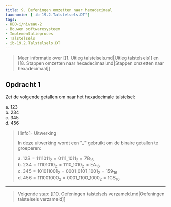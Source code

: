 ```yaml
---
title: 9. Oefeningen omzetten naar hexadecimaal
taxonomie: ['ib-19.2.Talstelsels.DT']
tags:
- HBO-i/niveau-2
- Bouwen softwaresysteem
- Implementatieproces
- Talstelsels
- ib-19.2.Talstelsels.DT
---
```


> Meer informatie over [[1. Uitleg talstelsels.md|Uitleg talstelsels]]
> en [[8. Stappen omzetten naar hexadecimaal.md|Stappen omzetten naar hexadecimaal]]

## Opdracht 1

Zet de volgende getallen om naar het hexadecimale talstelsel:

a. 123\
b. 234\
c. 345\
d. 456

> [!info]- Uitwerking
>
> In deze uitwerking wordt een "_" gebruikt om de binaire getallen te
> groeperen:
> 
> a. $123 = 1111011_2 =  0111\_1011_2 = 7\textrm{B}_{16}$\
> b. $234 = 11101010_2 = 1110\_1010_2 = \textrm{EA}_{16}$\
> c. $345 = 101011001_2 = 0001\_0101\_1001_2 = 159_{16}$\
> d. $456 = 111001000_2 = 0001\_1100\_1000_2 = 1\textrm{C}8_{16}$


---

> Volgende stap: [[10. Oefeningen talstelsels verzameld.md|Oefeningen talstelsels verzameld]]
